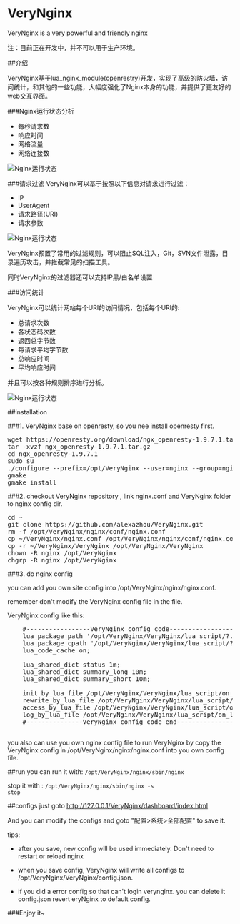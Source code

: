 # VeryNginx
VeryNginx is a very powerful and friendly nginx

注：目前正在开发中，并不可以用于生产环境。

##介绍

VeryNginx基于lua_nginx_module(openrestry)开发，实现了高级的防火墙，访问统计，和其他的一些功能，大幅度强化了Nginx本身的功能，并提供了更友好的web交互界面。

###Nginx运行状态分析

* 每秒请求数
* 响应时间
* 网络流量
* 网络连接数

![Nginx运行状态](http://ww4.sinaimg.cn/mw690/3fcd0ed3jw1f0mgobga7aj21970u278k.jpg)


###请求过滤
VeryNginx可以基于按照以下信息对请求进行过滤：

* IP
* UserAgent
* 请求路径(URI)
* 请求参数

![Nginx运行状态](http://ww4.sinaimg.cn/mw690/3fcd0ed3jw1f0mgobzidej219z0uuadj.jpg)


VeryNginx预置了常用的过滤规则，可以阻止SQL注入，Git，SVN文件泄露，目录遍历攻击，并拦截常见的扫描工具。

同时VeryNginx的过滤器还可以支持IP黑/白名单设置

###访问统计

VeryNginx可以统计网站每个URI的访问情况，包括每个URI的:

* 总请求次数
* 各状态码次数
* 返回总字节数
* 每请求平均字节数
* 总响应时间
* 平均响应时间

并且可以按各种规则排序进行分析。

![Nginx运行状态](http://ww2.sinaimg.cn/mw690/3fcd0ed3jw1f0mgocfgc1j219z0uujyk.jpg)

##installation

###1. VeryNginx base on openresty, so you nee install openresty first.

<pre>
wget https://openresty.org/download/ngx_openresty-1.9.7.1.tar.gz   
tar -xvzf ngx_openresty-1.9.7.1.tar.gz
cd ngx_openresty-1.9.7.1
sudo su
./configure --prefix=/opt/VeryNginx --user=nginx --group=nginx --with-http_stub_status_module --with-luajit
gmake
gmake install
</pre>

###2. checkout VeryNginx repository , link nginx.conf and VeryNginx folder to nginx config dir.
<pre>
cd ~
git clone https://github.com/alexazhou/VeryNginx.git
rm -f /opt/VeryNginx/nginx/conf/nginx.conf
cp ~/VeryNginx/nginx.conf /opt/VeryNginx/nginx/conf/nginx.conf
cp -r ~/VeryNginx/VeryNginx /opt/VeryNginx/VeryNginx
chown -R nginx /opt/VeryNginx
chgrp -R nginx /opt/VeryNginx
</pre>

###3. do nginx config

you can add you own site config into /opt/VeryNginx/nginx/nginx.conf.

remember don't modify the VeryNginx config file in the file.

VeryNginx config like this:
<pre>
    #-----------------VeryNginx config code------------------ 
    lua_package_path '/opt/VeryNginx/VeryNginx/lua_script/?.lua;;/opt/  VeryNginx/VeryNginx/lua_script/module/?.lua;;';
    lua_package_cpath '/opt/VeryNginx/VeryNginx/lua_script/?.so;;';   
    lua_code_cache on;

    lua_shared_dict status 1m;
    lua_shared_dict summary_long 10m;
    lua_shared_dict summary_short 10m;

    init_by_lua_file /opt/VeryNginx/VeryNginx/lua_script/on_init.lua;
    rewrite_by_lua_file /opt/VeryNginx/VeryNginx/lua_script/on_rewrite.lua;
    access_by_lua_file /opt/VeryNginx/VeryNginx/lua_script/on_access.lua;
	log_by_lua_file /opt/VeryNginx/VeryNginx/lua_script/on_log.lua;
    #---------------VeryNginx config code end-----------------

</pre>

you also can use you own nginx config file to run VeryNginx by copy the VeryNginx config in /opt/VeryNginx/nginx/nginx.conf into you own config file. 

##run 
you can run it with: <code>/opt/VeryNginx/nginx/sbin/nginx </code>

stop it with : <code>/opt/VeryNginx/nginx/sbin/nginx -s stop</code>

##configs
just goto http://127.0.0.1/VeryNginx/dashboard/index.html 

And you can modify the configs and goto "配置>系统>全部配置" to save it.

tips:

* after you save, new config will be used immediately. Don't need to restart or reload nginx

* when you save config, VeryNginx will write all configs to /opt/VeryNginx/VeryNginx/config.json. 

* if you did a error config so that can't login verynginx. you can delete it config.json revert eryNginx to default config.

###Enjoy it~

